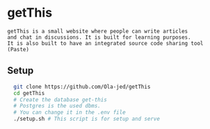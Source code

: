 # getThis
    getThis is a small website where people can write articles
    and chat in discussions. It is built for learning purposes.
    It is also built to have an integrated source code sharing tool (Paste)    

## Setup

```bash
  git clone https://github.com/Ola-jed/getThis
  cd getThis
  # Create the database get-this
  # Postgres is the used dbms.
  # You can change it in the .env file
  ./setup.sh # This script is for setup and serve
```